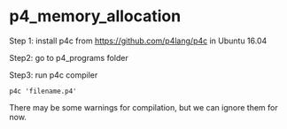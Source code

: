 # p4_memory_allocation
Step 1:
install p4c from https://github.com/p4lang/p4c in Ubuntu 16.04

Step2:
go to p4_programs folder

Step3:
run p4c compiler
```
p4c 'filename.p4'
```
There may be some warnings for compilation, but we can ignore them for now.
